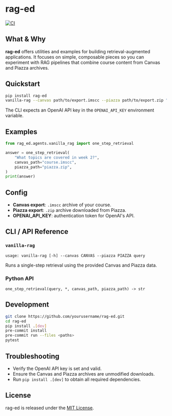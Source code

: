 # rag-ed

[![CI](https://github.com/yourusername/rag-ed/actions/workflows/ci.yml/badge.svg)](https://github.com/yourusername/rag-ed/actions/workflows/ci.yml)

## What & Why

**rag-ed** offers utilities and examples for building retrieval-augmented applications. It focuses on simple, composable pieces so you can experiment with RAG pipelines that combine course content from Canvas and Piazza archives.

## Quickstart

```bash
pip install rag-ed
vanilla-rag --canvas path/to/export.imscc --piazza path/to/export.zip "What is due next week?"
```

The CLI expects an OpenAI API key in the `OPENAI_API_KEY` environment variable.

## Examples

```python
from rag_ed.agents.vanilla_rag import one_step_retrieval

answer = one_step_retrieval(
    "What topics are covered in week 2?",
    canvas_path="course.imscc",
    piazza_path="piazza.zip",
)
print(answer)
```

## Config

- **Canvas export**: `.imscc` archive of your course.
- **Piazza export**: `.zip` archive downloaded from Piazza.
- **OPENAI_API_KEY**: authentication token for OpenAI's API.

## CLI / API Reference

### `vanilla-rag`

```
usage: vanilla-rag [-h] --canvas CANVAS --piazza PIAZZA query
```

Runs a single-step retrieval using the provided Canvas and Piazza data.

### Python API

`one_step_retrieval(query, *, canvas_path, piazza_path) -> str`

## Development

```bash
git clone https://github.com/yourusername/rag-ed.git
cd rag-ed
pip install .[dev]
pre-commit install
pre-commit run --files <paths>
pytest
```

## Troubleshooting

- Verify the OpenAI API key is set and valid.
- Ensure the Canvas and Piazza archives are unmodified downloads.
- Run `pip install .[dev]` to obtain all required dependencies.

## License

rag-ed is released under the [MIT License](LICENSE).

